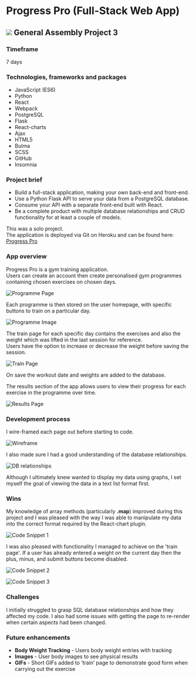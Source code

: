 # Progress Pro (Full-Stack Web App)
## ![](https://ga-dash.s3.amazonaws.com/production/assets/logo-9f88ae6c9c3871690e33280fcf557f33.png) General Assembly Project 3


### Timeframe
7 days

### Technologies, frameworks and packages
* JavaScript (ES6)
* Python
* React
* Webpack
* PostgreSQL
* Flask
* React-charts
* Ajax
* HTML5
* Bulma
* SCSS
* GitHub
* Insomnia

### Project brief
* Build a full-stack application, making your own back-end and front-end.  
* Use a Python Flask API to serve your data from a PostgreSQL database.  
* Consume your API with a separate front-end built with React.
* Be a complete product with multiple database relationships and CRUD functionality for at least a couple of models.

This was a solo project.  
The application is deployed via Git on Heroku and can be found here: [Progress Pro](http://progress-pro.herokuapp.com/)

### App overview
Progress Pro is a gym training application.  
Users can create an account then create personalised gym programmes containing chosen exercises on chosen days.

![Programme Page](https://user-images.githubusercontent.com/47188720/60123146-a87dc900-977e-11e9-8342-68656aabad5e.png)

Each programme is then stored on the user homepage, with specific buttons to train on a particular day.

![Programme Image](https://user-images.githubusercontent.com/47188720/60120286-65b8f280-9778-11e9-8f56-dbaf2f8145c4.png)

The train page for each specific day contains the exercises and also the weight which was lifted in the last session for reference.  
Users have the option to increase or decrease the weight before saving the session.

![Train Page](https://user-images.githubusercontent.com/47188720/60120482-c9432000-9778-11e9-8fb7-986f8f6f2c5a.png)

On save the workout date and weights are added to the database.

The results section of the app allows users to view their progress for each exercise in the programme over time.

![Results Page](https://user-images.githubusercontent.com/47188720/60120696-5b4b2880-9779-11e9-899a-5e77caeace1c.png)





### Development process

I wire-framed each page out before starting to code.

![Wireframe](https://user-images.githubusercontent.com/47188720/60120988-0360f180-977a-11e9-9db4-a54bfb6f6f1c.png)

I also made sure I had a good understanding of the database relationships.

![DB relationships](https://user-images.githubusercontent.com/47188720/60121023-15429480-977a-11e9-9adf-bb3d6719b15e.png)


Although I ultimately knew wanted to display my data using graphs, I set myself the goal of viewing the data in a text list format first.


### Wins
My knowledge of array methods (particularly **.map**) improved during this project and I was pleased with the way I was able to manipulate my data into the correct format required by the React-chart plugin.

![Code Snippet 1](https://user-images.githubusercontent.com/47188720/60122298-ccd8a600-977c-11e9-9754-151441a9db59.png)

I was also pleased with functionality I managed to achieve on the 'train page'.
If a user has already entered a weight on the current day then the plus, minus, and submit buttons become disabled.

![Code Snippet 2](https://user-images.githubusercontent.com/47188720/60122370-f4c80980-977c-11e9-9a43-3382beaa96df.png)

![Code Snippet 3](https://user-images.githubusercontent.com/47188720/60122343-e4b02a00-977c-11e9-863e-569f7d7e9296.png)





### Challenges
I initially struggled to grasp SQL database relationships and how they affected my code.
I also had some issues with getting the page to re-render when certain aspects had been changed.






### Future enhancements
* **Body Weight Tracking** - Users body weight entries with tracking   
* **Images** - User body images to see physical results
* **GIFs** - Short GIFs added to ‘train’ page to demonstrate good form when carrying out the exercise
